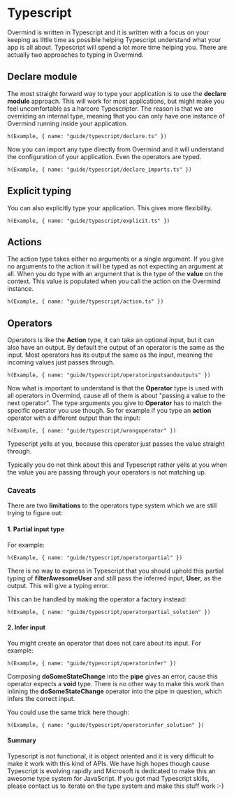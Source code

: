 # Typescript

Overmind is written in Typescript and it is written with a focus on your keeping as little time as possible helping Typescript understand what your app is all about. Typescript will spend a lot more time helping you. There are actually two approaches to typing in Overmind.

## Declare module

The most straight forward way to type your application is to use the **declare module** approach. This will work for most applications, but might make you feel uncomfortable as a harcore Typescripter. The reason is that we are overriding an internal type, meaning that you can only have one instance of Overmind running inside your application.

```marksy
h(Example, { name: "guide/typescript/declare.ts" })
```

Now you can import any type directly from Overmind and it will understand the configuration of your application. Even the operators are typed.

```marksy
h(Example, { name: "guide/typescript/declare_imports.ts" })
```

## Explicit typing
You can also explicitly type your application. This gives more flexibility.

```marksy
h(Example, { name: "guide/typescript/explicit.ts" })
```

## Actions

The action type takes either no arguments or a single argument. If you give no arguments to the action it will be typed as not expecting an argument at all. When you do type with an argument that is the type of the **value** on the context. This value is populated when you call the action on the Overmind instance.

```marksy
h(Example, { name: "guide/typescript/action.ts" })
```


## Operators

Operators is like the **Action** type, it can take an optional input, but it can also have an output. By default the output of an operator is the same as the input. Most operators has its output the same as the input, meaning the incoming values just passes through.

```marksy
h(Example, { name: "guide/typescript/operatorinputsandoutputs" })
```

Now what is important to understand is that the **Operator** type is used with all operators in Overmind, cause all of them is about "passing a value to the next operator". The type arguments you give to **Operator** has to match the specific operator you use though. So for example if you type an **action** operator with a different output than the input:

```marksy
h(Example, { name: "guide/typescript/wrongoperator" })
```

Typescript yells at you, because this operator just passes the value straight through. 

Typically you do not think about this and Typescript rather yells at you when the value you are passing through your operators is not matching up.

### Caveats
There are two **limitations** to the operators type system which we are still trying to figure out:

#### 1. Partial input type

For example:

```marksy
h(Example, { name: "guide/typescript/operatorpartial" })
```

There is no way to express in Typescript that you should uphold this partial typing of **filterAwesomeUser** and still pass the inferred input, **User**, as the output. This will give a typing error.

This can be handled by making the operator a factory instead:

```marksy
h(Example, { name: "guide/typescript/operatorpartial_solution" })
```

#### 2. Infer input

You might create an operator that does not care about its input. For example:

```marksy
h(Example, { name: "guide/typescript/operatorinfer" })
```

Composing **doSomeStateChange** into the **pipe** gives an error, cause this operator expects a **void** type. There is no other way to make this work than inlining the **doSomeStateChange** operator into the pipe in question, which infers the correct input.

You could use the same trick here though:

```marksy
h(Example, { name: "guide/typescript/operatorinfer_solution" })
```


#### Summary
Typescript is not functional, it is object oriented and it is very difficult to make it work with this kind of APIs. We have high hopes though cause Typescript is evolving rapidly and Microsoft is dedicated to make this an awesome type system for JavaScript. If you got mad Typescript skills, please contact us to iterate on the type system and make this stuff work :-)
